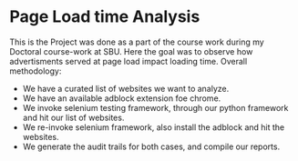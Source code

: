 # Page Load time Analysis

This is the Project was done as a part of the course work during my Doctoral course-work at SBU.
Here the goal was to observe how advertisments served at page load impact loading time. Overall methodology:
- We have a curated list of websites we want to analyze.
- We have an available adblock extension foe chrome.
- We invoke selenium testing framework, through our python framework and hit our list of websites.
- We re-invoke selenium framework, also install the adblock and hit the websites.
- We generate the audit trails for both cases, and compile our reports.
